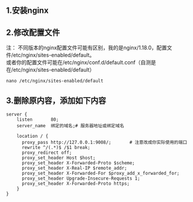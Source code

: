 ## 1.安装nginx  
## 2.修改配置文件  
注： 不同版本的nginx配置文件可能有区别，我的是nginx/1.18.0，配置文件/etc/nginx/sites-enabled/default。  
或者你的配置文件可能在/etc/nginx/conf.d/default.conf（自测是在/etc/nginx/sites-enabled/default）
```
nano /etc/nginx/sites-enabled/default
```
## 3.删除原内容，添加如下内容  
```
server {
    listen       80;
    server_name  绑定的域名;# 服务器地址或绑定域名

    location / {
      proxy_pass http://127.0.0.1:9008/;       # 注意改成你实际使用的端口
      rewrite ^/(.*)$ /$1 break;
      proxy_redirect off;
      proxy_set_header Host $host;
      proxy_set_header X-Forwarded-Proto $scheme;
      proxy_set_header X-Real-IP $remote_addr;
      proxy_set_header X-Forwarded-For $proxy_add_x_forwarded_for;
      proxy_set_header Upgrade-Insecure-Requests 1;
      proxy_set_header X-Forwarded-Proto https;
    }
}
```
